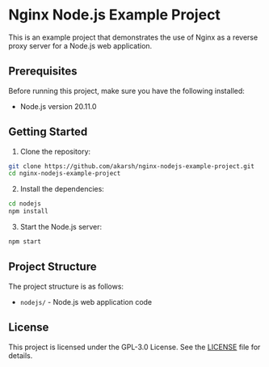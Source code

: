 # Nginx Node.js Example Project

This is an example project that demonstrates the use of Nginx as a reverse proxy server for a Node.js web application.

## Prerequisites

Before running this project, make sure you have the following installed:

- Node.js version 20.11.0

## Getting Started

1. Clone the repository:

```bash
git clone https://github.com/akarsh/nginx-nodejs-example-project.git
cd nginx-nodejs-example-project
```

2. Install the dependencies:

```bash
cd nodejs
npm install
```

3. Start the Node.js server:

```bash
npm start
```

## Project Structure

The project structure is as follows:

- `nodejs/` - Node.js web application code

## License

This project is licensed under the GPL-3.0 License. See the [LICENSE](LICENSE) file for details.
